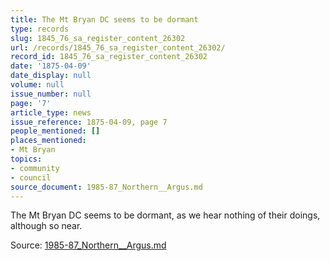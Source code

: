 ```yaml
---
title: The Mt Bryan DC seems to be dormant
type: records
slug: 1845_76_sa_register_content_26302
url: /records/1845_76_sa_register_content_26302/
record_id: 1845_76_sa_register_content_26302
date: '1875-04-09'
date_display: null
volume: null
issue_number: null
page: '7'
article_type: news
issue_reference: 1875-04-09, page 7
people_mentioned: []
places_mentioned:
- Mt Bryan
topics:
- community
- council
source_document: 1985-87_Northern__Argus.md
---
```


The Mt Bryan DC seems to be dormant, as we hear nothing of their doings, although so near.

Source: [1985-87_Northern__Argus.md](/downloads/markdown/1985-87_Northern__Argus.md)

